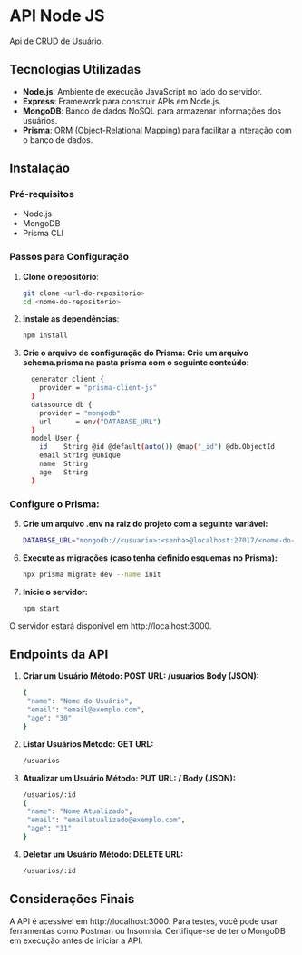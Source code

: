 # API Node JS

Api de CRUD de Usuário.

## Tecnologias Utilizadas

- **Node.js**: Ambiente de execução JavaScript no lado do servidor.
- **Express**: Framework para construir APIs em Node.js.
- **MongoDB**: Banco de dados NoSQL para armazenar informações dos usuários.
- **Prisma**: ORM (Object-Relational Mapping) para facilitar a interação com o banco de dados.

## Instalação

### Pré-requisitos

- Node.js
- MongoDB
- Prisma CLI

### Passos para Configuração

1. **Clone o repositório**:
   ```bash
   git clone <url-do-repositorio>
   cd <nome-do-repositorio>

2. **Instale as dependências**:
     ```bash 
     npm install

3. **Crie o arquivo de configuração do Prisma: Crie um arquivo schema.prisma na pasta prisma com o seguinte conteúdo**: 
    ```bash
      generator client {
        provider = "prisma-client-js"
      }
      datasource db {
        provider = "mongodb"
        url      = env("DATABASE_URL")
      }
      model User {
        id    String @id @default(auto()) @map("_id") @db.ObjectId
        email String @unique
        name  String
        age   String
      }
### **Configure o Prisma**:

5. **Crie um arquivo .env na raiz do projeto com a seguinte variável:**
    ```bash 
    DATABASE_URL="mongodb://<usuario>:<senha>@localhost:27017/<nome-do-banco>"

6. **Execute as migrações (caso tenha definido esquemas no Prisma):**
    ```bash 
    npx prisma migrate dev --name init
7. **Inicie o servidor:**
    ```bash 
    npm start
O servidor estará disponível em http://localhost:3000.

 ## Endpoints da API
1. **Criar um Usuário
Método: POST
URL: /usuarios
Body (JSON):**
   ```bash 
   {
    "name": "Nome do Usuário",
    "email": "email@exemplo.com",
    "age": "30"
   }
2. **Listar Usuários
Método: GET
URL:**
   ```bash 
   /usuarios
3. **Atualizar um Usuário
Método: PUT
URL: / Body (JSON):**
   ```bash 
   /usuarios/:id
   {
    "name": "Nome Atualizado",
    "email": "emailatualizado@exemplo.com",
    "age": "31"
   }
4. **Deletar um Usuário
Método: DELETE
URL:**
   ```bash 
   /usuarios/:id
## Considerações Finais
A API é acessível em http://localhost:3000.
Para testes, você pode usar ferramentas como Postman ou Insomnia.
Certifique-se de ter o MongoDB em execução antes de iniciar a API.



 